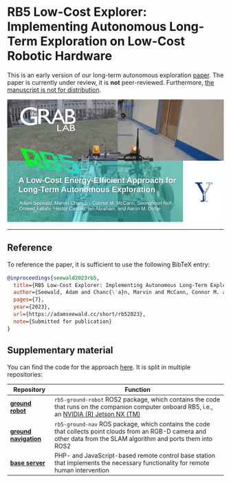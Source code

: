 
# RB5 Low-Cost Explorer: Implementing Autonomous Long-Term Exploration on Low-Cost Robotic Hardware 

This is an early version of our long-term autonomous exploration [paper](rb5-paper.pdf). The paper is currently under review, it is **not** peer-reviewed. Furthermore, <ins>the manuscript is not for distribution</ins>. 

[![Watch the video](https://raw.githubusercontent.com/adamseew/rb5/master/rb5_video_gif.gif)](https://youtu.be/Vflmh6LTo6A)

---

## Reference

To reference the paper, it is sufficient to use the following BibTeX entry:
```bibtex
@inproceedings{seewald2023rb5,
  title={RB5 Low-Cost Explorer: Implementing Autonomous Long-Term Exploration on Low-Cost Robotic Hardware},
  author={Seewald, Adam and Chanc{\'a}n, Marvin and McCann, Connor M. and Noh, Seonghoon and Fallahi, Omeed and Castillo, Hector and Abraham, Ian and Dollar, Aaron M.},
  pages={7},
  year={2023},
  url={https://adamseewald.cc/short/rb52023},
  note={Submitted for publication}
}
```

## Supplementary material

You can find the code for the approach [here](https://github.com/adamseew/rb5). It is split in multiple repositories:

|Repository|Function|
|---|---|
|[**ground robot**](https://github.com/adamseew/rb5)|`rb5-ground-robot` ROS2 package, which contains the code that runs on the companion computer onboard RB5, i.e., an [NVIDIA (R) Jetson NX (TM)](https://www.seeedstudio.com/reComputer-J2021-p-5438.html)|
|[**ground navigation**](https://github.com/adamseew/rb5-ground-navigation)|`rb5-ground-nav` ROS package, which contains the code that collects point clouds from an RGB-D camera and other data from the SLAM algorithm and ports them into ROS2|
|[**base server**](https://github.com/adamseew/rb5-base-server)|PHP- and JavaScript-based remote control base station that implements the necessary functionality for remote human intervention|
